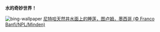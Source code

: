 
**水的奇妙世界！**

![bing-wallpaper](https://www.bing.com/th?id=OHR.CenoteLilies_ZH-CN5915682591_1920x1080.jpg)
[尼特哈天然井水面上的睡莲，图卢姆，墨西哥 (© Franco Banfi/NPL/Minden)](https://www.bing.com/search?q=%E4%B8%96%E7%95%8C%E6%B0%B4%E6%97%A5&amp;form=hpcapt&amp;mkt=zh-cn)
  